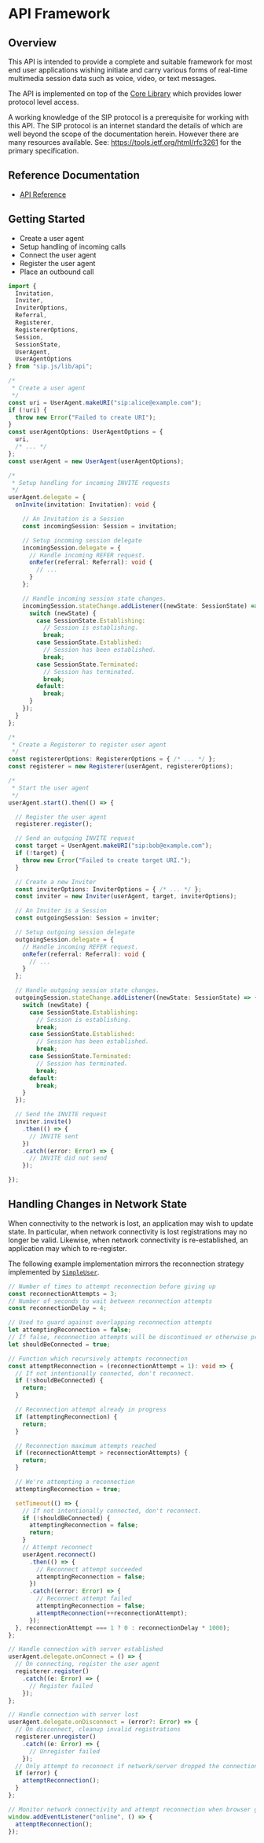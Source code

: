 # API Framework

## Overview

This API is intended to provide a complete and suitable framework for most end user applications wishing initiate and carry various forms of real-time multimedia session data such as voice, video, or text messages. 

The API is implemented on top of the [Core Library](./core.md) which provides lower protocol level access.

A working knowledge of the SIP protocol is a prerequisite for working with this API. The SIP protocol is an internet standard the details of which are well beyond the scope of the documentation herein. However there are many resources available. See: https://tools.ietf.org/html/rfc3261 for the primary specification.


## Reference Documentation

* [API Reference](./api/sip.js.md)

## Getting Started

- Create a user agent
- Setup handling of incoming calls
- Connect the user agent
- Register the user agent
- Place an outbound call

```ts
import {
  Invitation,
  Inviter,
  InviterOptions,
  Referral,
  Registerer,
  RegistererOptions,
  Session,
  SessionState,
  UserAgent,
  UserAgentOptions
} from "sip.js/lib/api";

/*
 * Create a user agent
 */
const uri = UserAgent.makeURI("sip:alice@example.com");
if (!uri) {
  throw new Error("Failed to create URI");
}
const userAgentOptions: UserAgentOptions = {
  uri,
  /* ... */
};
const userAgent = new UserAgent(userAgentOptions);

/*
 * Setup handling for incoming INVITE requests
 */
userAgent.delegate = {
  onInvite(invitation: Invitation): void {

    // An Invitation is a Session
    const incomingSession: Session = invitation;

    // Setup incoming session delegate
    incomingSession.delegate = {
      // Handle incoming REFER request.
      onRefer(referral: Referral): void {
        // ...
      }
    };

    // Handle incoming session state changes.
    incomingSession.stateChange.addListener((newState: SessionState) => {
      switch (newState) {
        case SessionState.Establishing:
          // Session is establishing.
          break;
        case SessionState.Established:
          // Session has been established.
          break;
        case SessionState.Terminated:
          // Session has terminated.
          break;
        default:
          break;
      }
    });
  }
};

/*
 * Create a Registerer to register user agent
 */
const registererOptions: RegistererOptions = { /* ... */ };
const registerer = new Registerer(userAgent, registererOptions);

/*
 * Start the user agent
 */
userAgent.start().then(() => {

  // Register the user agent
  registerer.register();

  // Send an outgoing INVITE request
  const target = UserAgent.makeURI("sip:bob@example.com");
  if (!target) {
    throw new Error("Failed to create target URI.");
  }

  // Create a new Inviter
  const inviterOptions: InviterOptions = { /* ... */ };
  const inviter = new Inviter(userAgent, target, inviterOptions);

  // An Inviter is a Session
  const outgoingSession: Session = inviter;

  // Setup outgoing session delegate
  outgoingSession.delegate = {
    // Handle incoming REFER request.
    onRefer(referral: Referral): void {
      // ...
    }
  };

  // Handle outgoing session state changes.
  outgoingSession.stateChange.addListener((newState: SessionState) => {
    switch (newState) {
      case SessionState.Establishing:
        // Session is establishing.
        break;
      case SessionState.Established:
        // Session has been established.
        break;
      case SessionState.Terminated:
        // Session has terminated.
        break;
      default:
        break;
    }
  });

  // Send the INVITE request
  inviter.invite()
    .then(() => {
      // INVITE sent
    })
    .catch((error: Error) => {
      // INVITE did not send
    });

});
```

## Handling Changes in Network State

When connectivity to the network is lost, an application may wish to update state.
In particular, when network connectivity is lost registrations may no longer be valid.
Likewise, when network connectivity is re-established, an application may which to re-register.

The following example implementation mirrors the reconnection strategy implemented by [`SimpleUser`](./simple-user.md).

```ts
// Number of times to attempt reconnection before giving up
const reconnectionAttempts = 3;
// Number of seconds to wait between reconnection attempts
const reconnectionDelay = 4;

// Used to guard against overlapping reconnection attempts
let attemptingReconnection = false;
// If false, reconnection attempts will be discontinued or otherwise prevented
let shouldBeConnected = true;

// Function which recursively attempts reconnection
const attemptReconnection = (reconnectionAttempt = 1): void => {
  // If not intentionally connected, don't reconnect.
  if (!shouldBeConnected) {
    return;
  }

  // Reconnection attempt already in progress
  if (attemptingReconnection) {
    return;
  }

  // Reconnection maximum attempts reached
  if (reconnectionAttempt > reconnectionAttempts) {
    return;
  }

  // We're attempting a reconnection
  attemptingReconnection = true;

  setTimeout(() => {
    // If not intentionally connected, don't reconnect.
    if (!shouldBeConnected) {
      attemptingReconnection = false;
      return;
    }
    // Attempt reconnect
    userAgent.reconnect()
      .then(() => {
        // Reconnect attempt succeeded
        attemptingReconnection = false;
      })
      .catch((error: Error) => {
        // Reconnect attempt failed
        attemptingReconnection = false;
        attemptReconnection(++reconnectionAttempt);
      });
  }, reconnectionAttempt === 1 ? 0 : reconnectionDelay * 1000);
};

// Handle connection with server established
userAgent.delegate.onConnect = () => {
  // On connecting, register the user agent
  registerer.register()
    .catch((e: Error) => {
      // Register failed
    });
};

// Handle connection with server lost
userAgent.delegate.onDisconnect = (error?: Error) => {
  // On disconnect, cleanup invalid registrations
  registerer.unregister()
    .catch((e: Error) => {
      // Unregister failed
    });
  // Only attempt to reconnect if network/server dropped the connection (if there is an error)
  if (error) {
    attemptReconnection();
  }
};

// Monitor network connectivity and attempt reconnection when browser goes online
window.addEventListener("online", () => {
  attemptReconnection();
});
```
